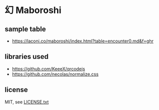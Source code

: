 
# 幻  Maboroshi


## sample table

* https://laconi.co/maboroshi/index.html?table=encounter0.md&f=ghr


## libraries used

* https://github.com/KeeeX/qrcodejs
* https://github.com/necolas/normalize.css


## license

MIT, see [LICENSE.txt](LICENSE.txt)

